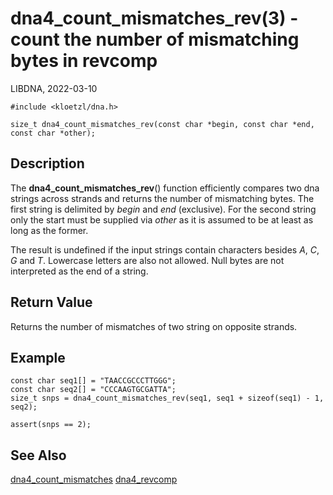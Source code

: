 # dna4_count_mismatches_rev(3) - count the number of mismatching bytes in revcomp

LIBDNA, 2022-03-10

    #include <kloetzl/dna.h>

    size_t dna4_count_mismatches_rev(const char *begin, const char *end, const char *other);


## Description

The **dna4\_count\_mismatches\_rev**() function efficiently compares two dna strings across strands and returns the number of mismatching bytes. The first string is delimited by _begin_ and _end_ (exclusive). For the second string only the start must be supplied via _other_ as it is assumed to be at least as long as the former. 

The result is undefined if the input strings contain characters besides
_A_,
_C_,
_G_ and
_T_.
Lowercase letters are also not allowed. Null bytes are not interpreted as the end of a string.


## Return Value

Returns the number of mismatches of two string on opposite strands.


## Example

    const char seq1[] = "TAACCGCCCTTGGG";
    const char seq2[] = "CCCAAGTGCGATTA";
    size_t snps = dna4_count_mismatches_rev(seq1, seq1 + sizeof(seq1) - 1, seq2);

    assert(snps == 2);


## See Also

[dna4_count_mismatches](dna4_count_mismatches.3.md)
[dna4_revcomp](dna4_revcomp.3.md)
